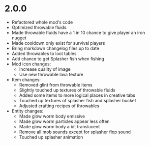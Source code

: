# 2.0.0

- Refactored whole mod's code
- Optimized throwable fluids
- Made throwable fluids have a 1 in 10 chance to give player an iron nugget
- Made cooldown only exist for survival players
- Bring markdown changelog files up to date
- Added throwables to loot tables
- Add chance to get Splasher fish when fishing
- Mod icon changes:
  - Increase quality of image
  - Use new throwable lava texture
- Item changes:
  - Removed glint from throwable items
  - Slightly touched up textures of throwable fluids
  - Added some items to more logical places in creative tabs
  - Touched up textures of splasher fish and splasher bucket
  - Adjusted crafting recipes of throwables
- Entity changes:
  - Made glow worm body emissive
  - Made glow worm particles appear less often
  - Made glow worm body a bit translucent
  - Remove all mob sounds except for splasher flop sound
  - Touched up splasher animation
